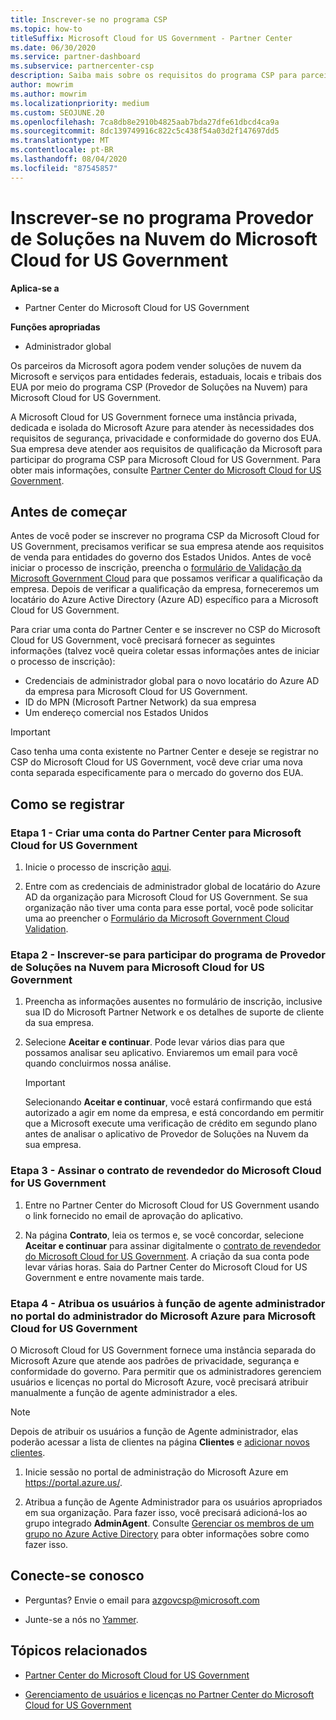 ```yaml
---
title: Inscrever-se no programa CSP
ms.topic: how-to
titleSuffix: Microsoft Cloud for US Government - Partner Center
ms.date: 06/30/2020
ms.service: partner-dashboard
ms.subservice: partnercenter-csp
description: Saiba mais sobre os requisitos do programa CSP para parceiros que desejam se registrar no programa do provedor de soluções na nuvem para Microsoft Cloud para o governo dos EUA.
author: mowrim
ms.author: mowrim
ms.localizationpriority: medium
ms.custom: SEOJUNE.20
ms.openlocfilehash: 7ca8db8e2910b4825aab7bda27dfe61dbcd4ca9a
ms.sourcegitcommit: 8dc139749916c822c5c438f54a03d2f147697dd5
ms.translationtype: MT
ms.contentlocale: pt-BR
ms.lasthandoff: 08/04/2020
ms.locfileid: "87545857"
---
```

# <a name="enroll-in-the-cloud-solution-provider-program-for-microsoft-cloud-for-us-government"></a>Inscrever-se no programa Provedor de Soluções na Nuvem do Microsoft Cloud for US Government

**Aplica-se a**

- Partner Center do Microsoft Cloud for US Government

**Funções apropriadas**

- Administrador global

Os parceiros da Microsoft agora podem vender soluções de nuvem da Microsoft e serviços para entidades federais, estaduais, locais e tribais dos EUA por meio do programa CSP (Provedor de Soluções na Nuvem) para Microsoft Cloud for US Government. 

A Microsoft Cloud for US Government fornece uma instância privada, dedicada e isolada do Microsoft Azure para atender às necessidades dos requisitos de segurança, privacidade e conformidade do governo dos EUA. Sua empresa deve atender aos requisitos de qualificação da Microsoft para participar do programa CSP para Microsoft Cloud for US Government. Para obter mais informações, consulte [Partner Center do Microsoft Cloud for US Government](partner-center-for-microsoft-us-govt-cloud.md).

## <a name="before-you-begin"></a>Antes de começar

Antes de você poder se inscrever no programa CSP da Microsoft Cloud for US Government, precisamos verificar se sua empresa atende aos requisitos de venda para entidades do governo dos Estados Unidos. Antes de você iniciar o processo de inscrição, preencha o [formulário de Validação da Microsoft Government Cloud](https://azuregov.microsoft.com/csp) para que possamos verificar a qualificação da empresa. Depois de verificar a qualificação da empresa, forneceremos um locatário do Azure Active Directory (Azure AD) específico para a Microsoft Cloud for US Government.  

Para criar uma conta do Partner Center e se inscrever no CSP do Microsoft Cloud for US Government, você precisará fornecer as seguintes informações (talvez você queira coletar essas informações antes de iniciar o processo de inscrição):

-  Credenciais de administrador global para o novo locatário do Azure AD da empresa para Microsoft Cloud for US Government.
-  ID do MPN (Microsoft Partner Network) da sua empresa 
-  Um endereço comercial nos Estados Unidos

> [!IMPORTANT]  
> Caso tenha uma conta existente no Partner Center e deseje se registrar no CSP do Microsoft Cloud for US Government, você deve criar uma nova conta separada especificamente para o mercado do governo dos EUA.

## <a name="how-to-enroll"></a>Como se registrar 

### <a name="step-1---create-a-partner-center-account-for-microsoft-cloud-for-us-government"></a>Etapa 1 - Criar uma conta do Partner Center para Microsoft Cloud for US Government

1.  Inicie o processo de inscrição [aqui](https://partnercenter.microsoft.com/register/resellerusgjoinnow). 

2.  Entre com as credenciais de administrador global de locatário do Azure AD da organização para Microsoft Cloud for US Government. Se sua organização não tiver uma conta para esse portal, você pode solicitar uma ao preencher o [Formulário da Microsoft Government Cloud Validation](https://azuregov.microsoft.com/csp).


### <a name="step-2---apply-to-participate-in-the-cloud-solution-provider-program-for-microsoft-cloud-for-us-government"></a>Etapa 2 - Inscrever-se para participar do programa de Provedor de Soluções na Nuvem para Microsoft Cloud for US Government

1.  Preencha as informações ausentes no formulário de inscrição, inclusive sua ID do Microsoft Partner Network e os detalhes de suporte de cliente da sua empresa. 

2.  Selecione **Aceitar e continuar**. Pode levar vários dias para que possamos analisar seu aplicativo. Enviaremos um email para você quando concluirmos nossa análise.

    > [!IMPORTANT]  
    > Selecionando **Aceitar e continuar**, você estará confirmando que está autorizado a agir em nome da empresa, e está concordando em permitir que a Microsoft execute uma verificação de crédito em segundo plano antes de analisar o aplicativo de Provedor de Soluções na Nuvem da sua empresa.


### <a name="step-3---sign-the-reseller-agreement-for-microsoft-cloud-for-us-government"></a>Etapa 3 - Assinar o contrato de revendedor do Microsoft Cloud for US Government

1. Entre no Partner Center do Microsoft Cloud for US Government usando o link fornecido no email de aprovação do aplicativo. 

2. Na página **Contrato**, leia os termos e, se você concordar, selecione **Aceitar e continuar** para assinar digitalmente o [contrato de revendedor do Microsoft Cloud for US Government](https://go.microsoft.com/fwlink/p/?linkid=843364). A criação da sua conta pode levar várias horas. Saia do Partner Center do Microsoft Cloud for US Government e entre novamente mais tarde.


### <a name="step-4---assign-users-to-the-admin-agent-role-in-the-microsoft-azure-admin-portal-for-microsoft-cloud-for-us-government"></a>Etapa 4 - Atribua os usuários à função de agente administrador no portal do administrador do Microsoft Azure para Microsoft Cloud for US Government

O Microsoft Cloud for US Government fornece uma instância separada do Microsoft Azure que atende aos padrões de privacidade, segurança e conformidade do governo. Para permitir que os administradores gerenciem usuários e licenças no portal do Microsoft Azure, você precisará atribuir manualmente a função de agente administrador a eles.

> [!NOTE]  
> Depois de atribuir os usuários a função de Agente administrador, elas poderão acessar a lista de clientes na página **Clientes** e [adicionar novos clientes](add-a-new-customer.md).   

1.  Inicie sessão no portal de administração do Microsoft Azure em https://portal.azure.us/.

2.  Atribua a função de Agente Administrador para os usuários apropriados em sua organização. Para fazer isso, você precisará adicioná-los ao grupo integrado **AdminAgent**. Consulte [Gerenciar os membros de um grupo no Azure Active Directory](https://docs.microsoft.com/azure/active-directory/active-directory-groups-members-azure-portal) para obter informações sobre como fazer isso.
 
## <a name="connect-with-us"></a>Conecte-se conosco

- Perguntas? Envie o email para azgovcsp@microsoft.com

- Junte-se a nós no [Yammer](https://www.yammer.com/cloudpartnercommunity/#/threads/inGroup?type=in_group&feedId=11509777&view=all). 

## <a name="related-topics"></a>Tópicos relacionados

-  [Partner Center do Microsoft Cloud for US Government](partner-center-for-microsoft-us-govt-cloud.md)

-  [Gerenciamento de usuários e licenças no Partner Center do Microsoft Cloud for US Government](user-management-in-partner-center-for-microsoft-us-govt-cloud.md)



